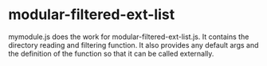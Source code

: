 # modular-filtered-ext-list

mymodule.js does the work for modular-filtered-ext-list.js. It contains the directory reading and filtering function. It also provides any default args and the definition of the function so that it can be called externally.

